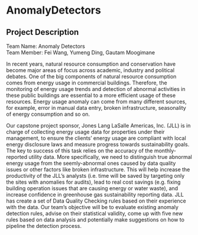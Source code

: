 # AnomalyDetectors

## Project Description

Team Name: Anomaly Detectors
<br>
Team Member: Fei Wang, Yumeng Ding, Gautam Moogimane

In recent years, natural resource consumption and conservation have become major areas of focus across academic, industry and political debates. One of the big components of natural resource consumption comes from energy usage in commercial buildings. Therefore, the monitoring of energy usage trends and detection of abnormal activities in these public buildings are essential to a more efficient usage of these resources. Energy usage anomaly can come from many different sources, for example, error in manual data entry, broken infrastructure, seasonality of energy consumption and so on.

Our capstone project sponsor, Jones Lang LaSalle Americas, Inc. (JLL) is in charge of collecting energy usage data for properties under their management, to ensure the clients’ energy usage are compliant with local energy disclosure laws and measure progress towards sustainability goals. The key to success of this task relies on the accuracy of the monthly-reported utility data. More specifically, we need to distinguish true abnormal energy usage from the seemly-abnormal ones caused by data quality issues or other factors like broken infrastructure. This will help increase the productivity of the JLL’s analysts (i.e. time will be saved by targeting only the sites with anomalies for audits), lead to real cost savings (e.g. fixing building operation issues that are causing energy or water waste), and increase confidence in greenhouse gas sustainability reporting data. JLL has create a set of Data Quality Checking rules based on their experience with the data. Our team’s objective will be to evaluate existing anomaly detection rules, advise on their statistical validity, come up with five new rules based on data analysis and potentially make suggestions on how to pipeline the detection process.
